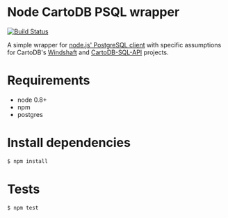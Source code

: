 Node CartoDB PSQL wrapper
=========================
[![Build Status](http://travis-ci.org/CartoDB/node-cartodb-psql.png)](http://travis-ci.org/CartoDB/node-cartodb-psql)

A simple wrapper for [node.js' PostgreSQL client](https://github.com/brianc/node-postgres) with specific assumptions for
CartoDB's [Windshaft](https://github.com/CartoDB/Windshaft) and [CartoDB-SQL-API](https://github.com/CartoDB/CartoDB-SQL-API)
projects.

# Requirements
 * node 0.8+
 * npm
 * postgres

# Install dependencies
```sh
$ npm install
```

# Tests
```sh
$ npm test
```